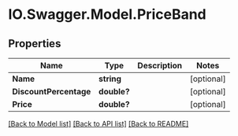 # IO.Swagger.Model.PriceBand
## Properties

Name | Type | Description | Notes
------------ | ------------- | ------------- | -------------
**Name** | **string** |  | [optional] 
**DiscountPercentage** | **double?** |  | [optional] 
**Price** | **double?** |  | [optional] 

[[Back to Model list]](../README.md#documentation-for-models) [[Back to API list]](../README.md#documentation-for-api-endpoints) [[Back to README]](../README.md)


